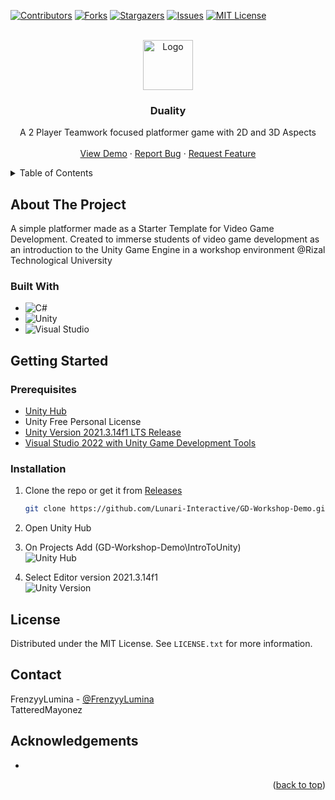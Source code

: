 <a name="readme-top"></a>
[![Contributors][contributors-shield]][contributors-url]
[![Forks][forks-shield]][forks-url]
[![Stargazers][stars-shield]][stars-url]
[![Issues][issues-shield]][issues-url]
[![MIT License][license-shield]][license-url]

<!-- PROJECT LOGO -->
<br />
<div align="center">
  <a href="https://github.com/Lunari-Interactive/Duality">
    <img src="Images/LunariInteractive.png" alt="Logo" width="80" height="80">
  </a>

<h3 align="center">Duality</h3> 

  <p align="center">
     A 2 Player Teamwork focused platformer game with 2D and 3D Aspects
    <br />
 <!--   <a href="https://github.com/Lunari-Interactive/GD-Workshop-Demo"><strong>Explore the docs »</strong></a> 
    <br /> -->
    <br />
    <a href="https://github.com/Lunari-Interactive/GD-Workshop-Demo">View Demo</a>
    ·
    <a href="https://github.com/Lunari-Interactive/GD-Workshop-Demo/issues/new?labels=bug&template=bug-report---.md">Report Bug</a>
    ·
    <a href="https://github.com/Lunari-Interactive/GD-Workshop-Demo/issues/new?labels=enhancement&template=feature-request---.md">Request Feature</a>
  </p>
</div>

<!-- TABLE OF CONTENTS -->
<details>
  <summary>Table of Contents</summary>
  <ol>
    <li>
      <a href="#about-the-project">About The Project</a>
      <ul>
        <li><a href="#built-with">Built With</a></li>
      </ul>
    </li>
    <li>
      <a href="#getting-started">Getting Started</a>
      <ul>
        <li><a href="#prerequisites">Prerequisites</a></li>
        <li><a href="#installation">Installation</a></li>
      </ul>
    </li>
    <li><a href="#license">License</a></li>
    <li><a href="#contact">Contact</a></li>
    <li><a href="#acknowledgments">Acknowledgments</a></li>
  </ol>
</details>


<!-- ABOUT THE PROJECT -->
## About The Project
A simple platformer made as a Starter Template for Video Game Development. Created to immerse students of video game development as an introduction to the Unity Game Engine in a workshop environment @Rizal Technological University

<!-- [![Product Name Screen Shot][product-screenshot]](https://example.com) -->

### Built With

* ![C#](https://img.shields.io/badge/c%23-%23239120.svg?style=for-the-badge&logo=csharp&logoColor=white)
* ![Unity](https://img.shields.io/badge/unity-%23000000.svg?style=for-the-badge&logo=unity&logoColor=white)
* ![Visual Studio](https://img.shields.io/badge/Visual%20Studio-5C2D91.svg?style=for-the-badge&logo=visual-studio&logoColor=white)



<!-- GETTING STARTED -->
## Getting Started

### Prerequisites
* [Unity Hub](https://unity.com/download#how-get-started)
* Unity Free Personal License
* [Unity Version 2021.3.14f1 LTS Release](https://unity.com/releases/editor/qa/lts-releases?version=2021.3&major_version=2021&minor_version=3&page=2#:~:text=December%201%2C%202022-,LTS%20Release,2021.3.14f1,-Released%3A%20November)
* [Visual Studio 2022 with Unity Game Development Tools](https://visualstudio.microsoft.com/vs/unity-tools/)

### Installation

1. Clone the repo or get it from [Releases](https://github.com/Lunari-Interactive/GD-Workshop-Demo/releases)
   ```sh
   git clone https://github.com/Lunari-Interactive/GD-Workshop-Demo.git
   ```
2. Open Unity Hub <br />

3. On Projects Add (GD-Workshop-Demo\IntroToUnity)<br />
   ![Unity Hub](images/uhub.png)
   
4. Select Editor version 2021.3.14f1 <br />
   ![Unity Version](images/unityverpng.png)


<!-- LICENSE -->
## License

Distributed under the MIT License. See `LICENSE.txt` for more information.



<!-- CONTACT -->
## Contact
FrenzyyLumina - [@FrenzyyLumina](https://FrenzyyLumina) 
<br />
TatteredMayonez 




<!-- ACKNOWLEDGMENTS -->
## Acknowledgements

* []()

<p align="right">(<a href="#readme-top">back to top</a>)</p>






<!-- MARKDOWN LINKS & IMAGES -->
<!-- https://www.markdownguide.org/basic-syntax/#reference-style-links -->
[contributors-shield]: https://img.shields.io/github/contributors/Lunari-Interactive/GD-Workshop-Demo.svg?style=for-the-badge
[contributors-url]: https://github.com/Lunari-Interactive/GD-Workshop-Demo/graphs/contributors
[forks-shield]: https://img.shields.io/github/forks/Lunari-Interactive/GD-Workshop-Demo.svg?style=for-the-badge
[forks-url]: https://github.com/Lunari-Interactive/GD-Workshop-Demo/network/members
[stars-shield]: https://img.shields.io/github/stars/Lunari-Interactive/GD-Workshop-Demo.svg?style=for-the-badge
[stars-url]: https://github.com/Lunari-Interactive/GD-Workshop-Demo/stargazers
[issues-shield]: https://img.shields.io/github/issues/Lunari-Interactive/GD-Workshop-Demo.svg?style=for-the-badge
[issues-url]: https://github.com/Lunari-Interactive/GD-Workshop-Demo/issues
[license-shield]: https://img.shields.io/github/license/Lunari-Interactive/GD-Workshop-Demo.svg?style=for-the-badge
[license-url]: https://github.com/Lunari-Interactive/GD-Workshop-Demo/blob/main/LICENSE.txt
[product-screenshot]: Images/LunariInteractive.png
